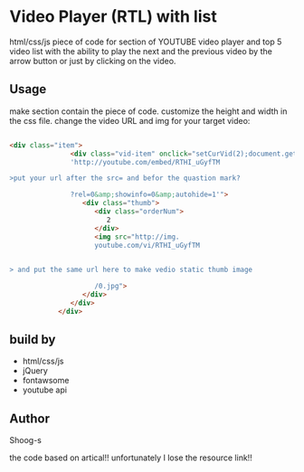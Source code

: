 
# Video Player (RTL) with list

html/css/js piece of code for section of YOUTUBE  video player and top 5 video list with the ability to play the next and the previous video by the arrow button or just by clicking on the video.

## Usage

make section contain the piece of code.
customize the height and width in the css file.
change the video URL and img for your target video:

```html

<div class="item">
               <div class="vid-item" onclick="setCurVid(2);document.getElementById('vid_frame_player').src=
               'http://youtube.com/embed/RTHI_uGyfTM

>put your url after the src= and befor the quastion mark?

               ?rel=0&amp;showinfo=0&amp;autohide=1'">
                  <div class="thumb">
                     <div class="orderNum">
                        2
                     </div>
                     <img src="http://img.
                     youtube.com/vi/RTHI_uGyfTM
                     

> and put the same url here to make vedio static thumb image

                     /0.jpg">
                  </div>
               </div>
            </div>

```
## build by 

 - html/css/js 
 - jQuery 
 - fontawsome
 - youtube api
## Author
Shoog-s

the code based on artical!! unfortunately I lose the resource link!! 

